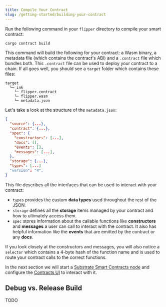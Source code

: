 ```yaml
---
title: Compile Your Contract
slug: /getting-started/building-your-contract
---
```


Run the following command in your `flipper` directory to compile your smart contract:

```bash
cargo contract build
```

This command will build the following for your contract: a Wasm binary, a metadata file (which contains the
contract's ABI) and a `.contract` file which bundles both. This `.contract` file can be used to
deploy your contract to a chain. If all goes well, you should see a `target` folder which
contains these files:

```
target
  └─ ink
    └─ flipper.contract
    └─ flipper.wasm
    └─ metadata.json
```

Let's take a look at the structure of the `metadata.json`:

```json
{
  "source": {...},
  "contract": {...},
  "spec": {
    "constructors": [...],
    "docs": [],
    "events": [],
    "messages": [...],
  },
  "storage": {...},
  "types": [...]
  "version": "4",
}
```

This file describes all the interfaces that can be used to interact with your contract:

* `types` provides the custom **data types** used throughout the rest of the JSON.
* `storage` defines all the **storage** items managed by your contract and how to ultimately access them.
* `spec` stores information about the callable functions like **constructors** and **messages** a
user can call to interact with the contract. It also has helpful information like the **events**
that are emitted by the contract or any **docs**.
  
If you look closely at the constructors and messages, you will also notice a `selector` which
contains a 4-byte hash of the function name and is used to route your contract calls to the correct
functions.

In the next section we will start a [Substrate Smart Contracts node](https://github.com/paritytech/substrate-contracts-node)
and configure the [Contracts UI](https://github.com/paritytech/contracts-ui) to interact with it.

## Debug vs. Release Build

TODO
